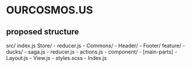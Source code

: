 # OURCOSMOS.US 
    
## proposed structure
src/
index.js
Store/
    - reducer.js
    - 
Commons/
    - Header/
    - Footer/
feature/
    - ducks/
        - saga.js
        - reducer.js
        - actions.js
    - component/
        - [main-parts]
        - Layout.js
        - View.js
        - styles.scss
    - Index.js
